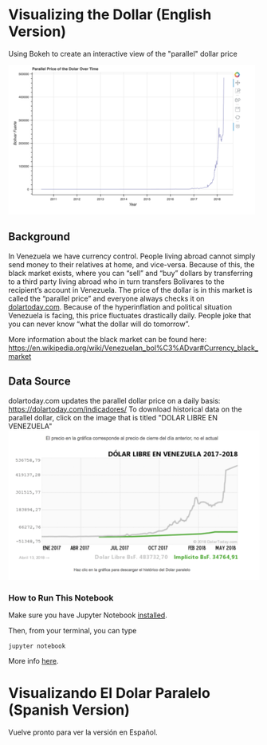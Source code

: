 # Visualizing the Dollar (English Version)

Using Bokeh to create an interactive view of the "parallel" dollar price

<a href="http://htmlpreview.github.io/?https://github.com/anaparravera/visualizing-the-dollar/blob/master/html-view/visualizing-the-dollar.html">
   <img src="images/screenshot.png" height="300">
</a>

## Background
In Venezuela we have currency control. People living abroad cannot simply send money to their relatives at home, and vice-versa. Because of this, the black market exists, where you can “sell” and “buy” dollars by transferring to a third party living abroad who in turn transfers Bolivares to the recipient’s account in Venezuela. The price of the dollar is in this market is called the “parallel price” and everyone always checks it on [dolartoday.com](https://dolartoday.com). Because of the hyperinflation and political situation Venezuela is facing, this price fluctuates drastically daily. People joke that you can never know “what the dollar will do tomorrow”.

More information about the black market can be found here: https://en.wikipedia.org/wiki/Venezuelan_bol%C3%ADvar#Currency_black_market


## Data Source
dolartoday.com updates the parallel dollar price on a daily basis: https://dolartoday.com/indicadores/
To download historical data on the parallel dollar, click on the image that is titled "DOLAR LIBRE EN VENEZUELA"
<img src="images/grafico.png" width="600">

### How to Run This Notebook
Make sure you have Jupyter Notebook [installed](https://jupyter.readthedocs.io/en/latest/install.html#new-to-python-and-jupyter).

Then, from your terminal, you can type
```
jupyter notebook
```

More info [here](http://jupyter-notebook-beginner-guide.readthedocs.io/en/latest/execute.html).


# Visualizando El Dolar Paralelo (Spanish Version)

Vuelve pronto para ver la versión en Español.
